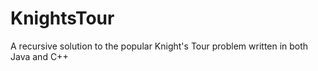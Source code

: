 # KnightsTour
A recursive solution to the popular Knight's Tour problem written in both Java and C++
